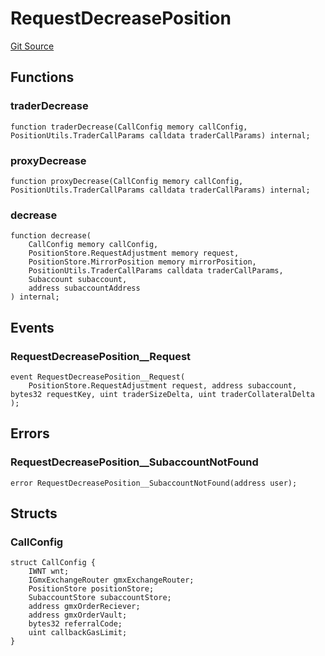 # RequestDecreasePosition
[Git Source](https://github.com/GMX-Blueberry-Club/puppet-contracts/blob/9c0e4bd812e2fadc24247bdb9759d2c34c92a190/src/position/logic/RequestDecreasePosition.sol)


## Functions
### traderDecrease


```solidity
function traderDecrease(CallConfig memory callConfig, PositionUtils.TraderCallParams calldata traderCallParams) internal;
```

### proxyDecrease


```solidity
function proxyDecrease(CallConfig memory callConfig, PositionUtils.TraderCallParams calldata traderCallParams) internal;
```

### decrease


```solidity
function decrease(
    CallConfig memory callConfig,
    PositionStore.RequestAdjustment memory request,
    PositionStore.MirrorPosition memory mirrorPosition,
    PositionUtils.TraderCallParams calldata traderCallParams,
    Subaccount subaccount,
    address subaccountAddress
) internal;
```

## Events
### RequestDecreasePosition__Request

```solidity
event RequestDecreasePosition__Request(
    PositionStore.RequestAdjustment request, address subaccount, bytes32 requestKey, uint traderSizeDelta, uint traderCollateralDelta
);
```

## Errors
### RequestDecreasePosition__SubaccountNotFound

```solidity
error RequestDecreasePosition__SubaccountNotFound(address user);
```

## Structs
### CallConfig

```solidity
struct CallConfig {
    IWNT wnt;
    IGmxExchangeRouter gmxExchangeRouter;
    PositionStore positionStore;
    SubaccountStore subaccountStore;
    address gmxOrderReciever;
    address gmxOrderVault;
    bytes32 referralCode;
    uint callbackGasLimit;
}
```

